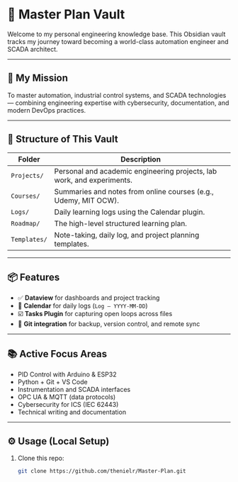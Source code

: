 # 🧠 Master Plan Vault

Welcome to my personal engineering knowledge base. This Obsidian vault tracks my journey toward becoming a world-class automation engineer and SCADA architect.

---

## 🚀 My Mission

To master automation, industrial control systems, and SCADA technologies — combining engineering expertise with cybersecurity, documentation, and modern DevOps practices.

---

## 🧩 Structure of This Vault

| Folder       | Description                                                            |
| ------------ | ---------------------------------------------------------------------- |
| `Projects/`  | Personal and academic engineering projects, lab work, and experiments. |
| `Courses/`   | Summaries and notes from online courses (e.g., Udemy, MIT OCW).        |
| `Logs/`      | Daily learning logs using the Calendar plugin.                         |
| `Roadmap/`   | The high-level structured learning plan.                               |
| `Templates/` | Note-taking, daily log, and project planning templates.                |

---

## 📦 Features

- ✅ **Dataview** for dashboards and project tracking
- 📅 **Calendar** for daily logs (`Log – YYYY-MM-DD`)
- ☑️ **Tasks Plugin** for capturing open loops across files
- 🔄 **Git integration** for backup, version control, and remote sync

---

## 📚 Active Focus Areas

- PID Control with Arduino & ESP32
- Python + Git + VS Code
- Instrumentation and SCADA interfaces
- OPC UA & MQTT (data protocols)
- Cybersecurity for ICS (IEC 62443)
- Technical writing and documentation

---

## ⚙️ Usage (Local Setup)

1. Clone this repo:
   ```bash
   git clone https://github.com/thenielr/Master-Plan.git

